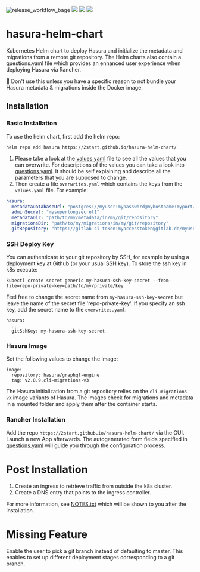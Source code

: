 ![release_workflow_bage](https://github.com/2start/hasura-helm-chart/actions/workflows/releases.yml/badge.svg)
![](https://img.shields.io/github/last-commit/2start/hasura-helm-chart)
![](https://img.shields.io/github/downloads/2start/hasura-helm-chart/total)
![](https://img.shields.io/github/license/2start/hasura-helm-chart)
# hasura-helm-chart

Kubernetes Helm chart to deploy Hasura and initialize the metadata and migrations from a remote git repository.
The Helm charts also contain a questions.yaml file which provides an enhanced user experience when deploying Hasura
via Rancher.

🚨 Don't use this unless you have a specific reason to not bundle your Hasura metadata & migrations inside the Docker image.

## Installation

### Basic Installation

To use the helm chart, first add the helm repo:

```
helm repo add hasura https://2start.github.io/hasura-helm-chart/
```

1. Please take a look at the [values.yaml](charts/hasura/values.yaml) file to see all the values that you can overwrite. For descriptions of the values you can take a look into [questions.yaml](charts/hasura/questions.yaml). It should be self explaining and describe all the parameters that you are supposed to change. 
2. Then create a file `overwrites.yaml` which contains the keys from the `values.yaml` file.
For example:

```yaml
hasura:
  metadataDatabaseUrl: "postgres://myuser:mypassword@myhostname:myport/mydbname"
  adminSecret: "mysuperlongsecret1"
  metadataDir: "path/to/my/metadata/in/my/git/repository"
  migrationsDir: "path/to/my/migrations/in/my/git/repository"
  gitRepository: "https://gitlab-ci-token:myaccesstoken@gitlab.de/myuser/hasura.git"
```

### SSH Deploy Key 

You can authenticate to your git repository by SSH, for example by using a deployment key at Github (or your usual SSH key). To store the ssh key in k8s execute:

```
kubectl create secret generic my-hasura-ssh-key-secret --from-file=repo-private-key=path/to/my/private/key
```

Feel free to change the secret name from `my-hasura-ssh-key-secret` but leave the name of the secret file 'repo-private-key'.
If you specify an ssh key, add the secret name to the `overwrites.yaml`.

```
hasura:
  ...
  gitSshKey: my-hasura-ssh-key-secret
```

### Hasura Image

Set the following values to change the image:

```
image:
  repository: hasura/graphql-engine
  tag: v2.0.9.cli-migrations-v3

```

The Hasura initialization from a git repository relies on the `cli-migrations-vX` image variants of Hasura. The images check for migrations and metadata in a mounted folder and apply them after the container starts. 

### Rancher Installation
Add the repo `https://2start.github.io/hasura-helm-chart/` via the GUI.
Launch a new App afterwards. The autogenerated form fields specified in [questions.yaml](charts/hasura/questions.yaml) will guide you through the configuration process.

# Post Installation


1. Create an ingress to retrieve traffic from outside the k8s cluster.
2. Create a DNS entry that points to the ingress controller.

For more information, see [NOTES.txt](charts/hasura/templates/NOTES.txt) which will be shown to you after the installation.

# Missing Feature
Enable the user to pick a git branch instead of defaulting to master. This enables to set up different deployment stages corresponding to a git branch.

